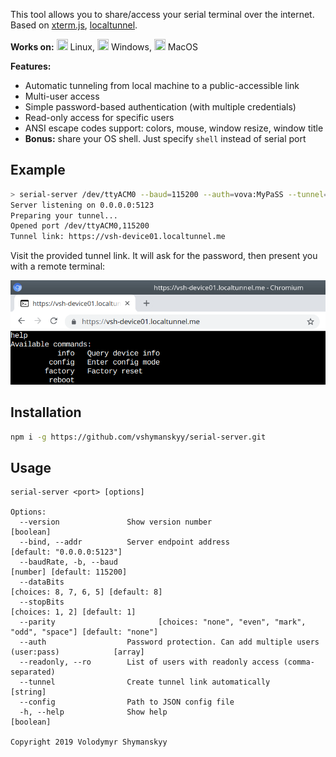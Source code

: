 This tool allows you to share/access your serial terminal over the internet.  
Based on [xterm.js](https://xtermjs.org/), [localtunnel](https://localtunnel.me).

**Works on:** 
<img src="https://cdn.rawgit.com/simple-icons/simple-icons/develop/icons/linux.svg" width="18" height="18" /> Linux,
<img src="https://cdn.rawgit.com/simple-icons/simple-icons/develop/icons/windows.svg" width="18" height="18" /> Windows,
<img src="https://cdn.rawgit.com/simple-icons/simple-icons/develop/icons/apple.svg" width="18" height="18" /> MacOS

**Features:**
- Automatic tunneling from local machine to a public-accessible link
- Multi-user access
- Simple password-based authentication (with multiple credentials)
- Read-only access for specific users
- ANSI escape codes support: colors, mouse, window resize, window title
- **Bonus:** share your OS shell. Just specify `shell` instead of serial port

## Example

```sh
> serial-server /dev/ttyACM0 --baud=115200 --auth=vova:MyPaSS --tunnel=vsh-device01
Server listening on 0.0.0.0:5123
Preparing your tunnel...
Opened port /dev/ttyACM0,115200
Tunnel link: https://vsh-device01.localtunnel.me
```
Visit the provided tunnel link. It will ask for the password, then present you with a remote terminal:

![examples](/docs/example_browser.png)

## Installation

```sh
npm i -g https://github.com/vshymanskyy/serial-server.git
```

## Usage

```log
serial-server <port> [options]

Options:
  --version               Show version number                                              [boolean]
  --bind, --addr          Server endpoint address                          [default: "0.0.0.0:5123"]
  --baudRate, -b, --baud                                                  [number] [default: 115200]
  --dataBits                                                      [choices: 8, 7, 6, 5] [default: 8]
  --stopBits                                                            [choices: 1, 2] [default: 1]
  --parity                       [choices: "none", "even", "mark", "odd", "space"] [default: "none"]
  --auth                  Password protection. Can add multiple users (user:pass)            [array]
  --readonly, --ro        List of users with readonly access (comma-separated)
  --tunnel                Create tunnel link automatically                                  [string]
  --config                Path to JSON config file
  -h, --help              Show help                                                        [boolean]

Copyright 2019 Volodymyr Shymanskyy
```
